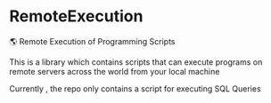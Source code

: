 # RemoteExecution
:earth_americas: Remote Execution of Programming Scripts 

This is a library which contains scripts that can execute programs on remote servers across the world from your local machine  

Currently , the repo only contains a script for executing SQL Queries

